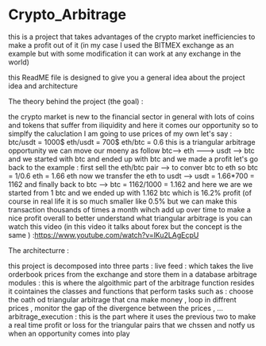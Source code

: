 # Crypto_Arbitrage
this is a project that takes advantages of the crypto market inefficiencies to make a profit out of it (in my case I used the BITMEX exchange as an example but with some modification it can work at any exchange in the world)


this ReadME file is designed to give you a general idea about the project idea and architecture

The theory behind the project (the goal) :

the crypto market is new to the financial sector in general with lots of coins and tokens that suffer from iliquidity and here it comes our opportunity
so to simplfy the caluclation I am going to use prices of my own 
let's say :
btc/usdt = 1000$
eth/usdt = 700$
eth/btc = 0.6
this is a triangular arbitrage opportunity 
we can move our moeny as follow btc--> eth ---> usdt --> btc and 
we started with btc and ended up with btc and we made a profit 
let's go back to the example :
first sell the eth/btc pair --> to conver btc to eth so  btc = 1/0.6 eth = 1.66 eth
now we transfer the eth to usdt --> usdt = 1.66*700 = 1162 
and finally back to btc --> btc = 1162/1000 = 1.162
and here we are we started from 1 btc and we ended up with 1.162 btc which is 16.2% profit  (of course in real life it is so much smaller like 0.5% but we can make this transaction thousands of times a month wihch add up over time to make a nice profit overall
to better understand what triangular arbitrage is you can watch this video (in this video it talks about forex but the concept is the same ) :https://www.youtube.com/watch?v=lKu2LAgEcpU


The architecturre :

this project is decomposed into three parts :
live feed : which takes the live orderbook prices from the exchange and store them in a database
arbitrage modules : this is where the algoithmic part of the arbitrage function resides it cointaines the classes and functions that perform tasks such as : choose the oath od triangular arbitrage that cna make money , loop in diffrent prices , monitor the gap of the divergence between the prices , ...
arbitrage_execution : this is the part where it uses the previous two to make a real time profit or loss for the triangular pairs that we chssen and notfy us when an opportunity comes into play


